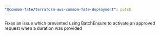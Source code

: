 ```yaml
---
"@common-fate/terraform-aws-common-fate-deployment": patch
---
```


Fixes an issue which prevented using BatchEnsure to activate an approved request when a duration was provided
